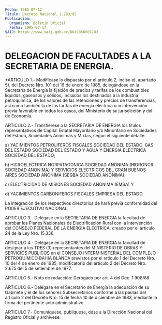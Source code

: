 ```yaml
---
Fecha: 1985-07-12
Título: Decreto Nacional 1.283/85
Publicación:
  Organismo: Boletín Oficial
  Fecha: 1985-07-17
SAIJ: https://www.saij.gob.ar/DN19850001283
---
```

# DELEGACION DE FACULTADES A LA SECRETARIA DE ENERGIA.

<a id="1"></a>
*ARTICULO  1.-  Modifícase  lo  dispuesto por el artículo 2, inciso e), apartado 5), del Decreto Nro.  101  del  16  de  enero de 1985, delegándose en la Secretaría de Energía la fijación de precios y tarifas de los combustibles líquidos, gaseosos y sólidos, incluidos los destinados a la industria petroquímica, de los valores de las retenciones y precios de transferencias, así como también la de las tarifas de energía eléctrica con intervención previa favorable en todos los casos, del Ministerio de su jurisdicción y del de Economía.

<a id="2"></a>
ARTICULO 2.- Transfíerese a la SECRETARIA DE ENERGIA los títulos representativos de Capital Estatal Mayoritario y/o Minoritario en Sociedades del Estado, Sociedades Anónimas y Mixtas, según el siguiente detalle:

a) YACIMIENTOS PETROLIFEROS FISCALES SOCIEDAD DEL ESTADO, GAS DEL ESTADO SOCIEDAD DEL ESTADO Y AGUA Y ENERGIA ELECTRICA SOCIEDAD DEL ESTADO;

b) HIDROELECTRICA NORPATAGONICA SOCIEDAD ANONIMA (HIDRONOR SOCIEDAD ANONIMA) Y SERVICIOS ELECTRICOS DEL GRAN BUENOS AIRES SOCIEDAD ANONIMA (SEGBA SOCIEDAD ANONIMA);

c) ELECTRICIDAD DE MISIONES SOCIEDAD ANONIMA (EMSA) Y

d) YACIMIENTOS CARBONIFEROS FISCALES EMPRESA DEL ESTADO.

La integración de los respectivos directorios de hará previa conformidad del PODER EJECUTIVO NACIONAL.

<a id="3"></a>
ARTICULO 3.- Delégase  en la SECRETARIA DE ENERGIA la facultad de aprobar  los Planes Nacionales  de  Electrificación  Rural  con  la intervención  del  CONSEJO  FEDERAL DE LA ENERGIA ELECTRICA, creado por el artículo 24 de la Ley Nro. 15.336.

<a id="4"></a>
ARTICULO 4.- Delégase en la SECRETARIA DE ENERGIA la facultad de designar a los TRES (3) representantes del MINISTERIO DE OBRAS Y SERVICIOS PUBLICOS en el CONSEJO INTERMINISTERIAL DEL COMPLEJO PETROQUIMICO BAHIA BLANCA previstos por el artículo 1 del Decreto Nro. 10 del 4 de enero de 1985, modificatorio del artículo 2 del Decreto Nro. 2.675 del 5 de setiembre de 1977.

<a id="5"></a>
ARTICULO 5.- Nota de redacción: Derogado por art. 4 del Dec. 1.908/88

<a id="6"></a>
ARTICULO 6.- Delégase en el Secretario de Energía la adecuación de su Gabinete y el de los señores Subsecretarios conforme a las pautas del artículo 2 del Decreto Nro.  15 de fecha 10 de diciembre de 1983, mediante la firma del pertinente acto administrativo.

<a id="7"></a>
ARTICULO 7.- Comuníquese, publíquese, dése a la Dirección Nacional del Registro Oficial y archívese.